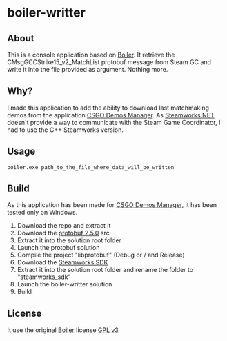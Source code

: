 # boiler-writter

## About

This is a console application based on [Boiler](https://bitbucket.org/ACB/boiler/).
It retrieve the CMsgGCCStrike15_v2_MatchList protobuf message from Steam GC and write it into the file provided as argument.
Nothing more.

## Why?

I made this application to add the ability to download last matchmaking demos from the application [CSGO Demos Manager](https://github.com/akiver/CSGO-Demos-Manager).
As [Steamworks.NET](http://steamworks.github.io/) doesn't provide a way to communicate with the Steam Game Coordinator, I had to use the C++ Steamworks version.

## Usage

```
boiler.exe path_to_the_file_where_data_will_be_written
```

## Build

As this application has been made for [CSGO Demos Manager](https://github.com/akiver/CSGO-Demos-Manager), it has been tested only on Windows.

1. Download the repo and extract it
2. Download the [protobuf 2.5.0](https://github.com/google/protobuf/releases/tag/v2.5.0) src
3. Extract it into the solution root folder
4. Launch the protobuf solution
5. Compile the project "libprotobuf" (Debug or / and Release)
4. Download the [Steamworks SDK](https://partner.steamgames.com/)
5. Extract it into the solution root folder and rename the folder to "steamworks_sdk"
6. Launch the boiler-writter solution
7. Build

## License

It use the original [Boiler](https://bitbucket.org/ACB/boiler/) license [GPL v3](https://github.com/akiver/boiler-writter/blob/master/license.txt)